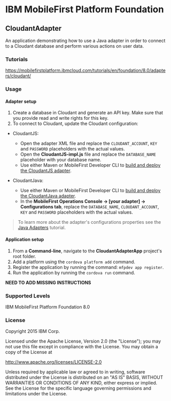 IBM MobileFirst Platform Foundation
===
## CloudantAdapter
An application demonstrating how to use a Java adapter in order to connect to a Cloudant database and perform various actions on user data.

### Tutorials
https://mobilefirstplatform.ibmcloud.com/tutorials/en/foundation/8.0/adapters/cloudant/

### Usage
#### Adapter setup
1. Create a database in Cloudant and generate an API key. Make sure that you provide read and write rights for this key.
2. To connect to Cloudant, update the Cloudant configuration:

 * CloudantJS:
   - Open the adapter XML file and replace the `CLOUDANT_ACCOUNT`, `KEY` and `PASSWORD` placeholders with the actual values.  
   - Open the **CloudantJS-impl.js** file and replace the `DATABASE_NAME` placeholder with your database name.
   - Use either Maven or MobileFirst Developer CLI to [build and deploy the CloudantJS adapter](https://mobilefirstplatform.ibmcloud.com/tutorials/en/foundation/8.0/adapters/creating-adapters/).

 * CloudantJava:
   - Use either Maven or MobileFirst Developer CLI to [build and deploy the CloudantJava adapter](https://mobilefirstplatform.ibmcloud.com/tutorials/en/foundation/8.0/adapters/creating-adapters/).
   - In the **MobileFirst Operations Console → [your adapter] → Configurations tab**, replace the `DATABASE_NAME`, `CLOUDANT_ACCOUNT`, `KEY` and `PASSWORD` placeholders with the actual values.

  > To learn more about the adapter's configurations properties see the [Java Adapters](https://mobilefirstplatform.ibmcloud.com/tutorials/en/foundation/8.0/adapters/java-adapters) tutorial.

#### Application setup
1. From a **Command-line**, navigate to the **CloudantAdapterApp** project's root folder.
2. Add a platform using the `cordova platform add` command.
3. Register the application by running the command: `mfpdev app register`.
4. Run the application by running the `cordova run` command.

**NEED TO ADD MISSING INSTRUCTIONS**

### Supported Levels
IBM MobileFirst Platform Foundation 8.0

### License
Copyright 2015 IBM Corp.

Licensed under the Apache License, Version 2.0 (the "License");
you may not use this file except in compliance with the License.
You may obtain a copy of the License at

http://www.apache.org/licenses/LICENSE-2.0

Unless required by applicable law or agreed to in writing, software
distributed under the License is distributed on an "AS IS" BASIS,
WITHOUT WARRANTIES OR CONDITIONS OF ANY KIND, either express or implied.
See the License for the specific language governing permissions and
limitations under the License.
